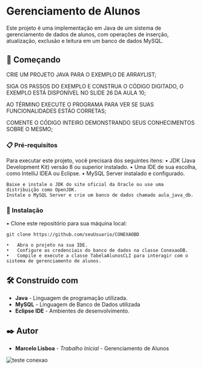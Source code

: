 # Gerenciamento de Alunos

Este projeto é uma implementação em Java de um sistema de gerenciamento de dados de alunos, com operações de inserção, atualização, exclusão e leitura em um banco de dados MySQL.

## 🚀 Começando

CRIE UM PROJETO JAVA PARA O EXEMPLO DE ARRAYLIST;

SIGA OS PASSOS DO EXEMPLO E CONSTRUA O CÓDIGO DIGITADO, O EXEMPLO ESTÁ DISPONÍVEL NO SLIDE 26 DA AULA 10;

AO TÉRMINO EXECUTE O PROGRAMA PARA VER SE SUAS FUNCIONALIDADES ESTÃO CORRETAS;

COMENTE O CÓDIGO INTEIRO DEMONSTRANDO SEUS CONHECIMENTOS SOBRE O MESMO;

### 📋 Pré-requisitos

Para executar este projeto, você precisará dos seguintes itens:
	•	JDK (Java Development Kit) versão 8 ou superior instalado.
	•	Uma IDE de sua escolha, como IntelliJ IDEA ou Eclipse.
	•	MySQL Server instalado e configurado.

```
Baixe e instale o JDK do site oficial da Oracle ou use uma distribuição como OpenJDK.
Instale o MySQL Server e crie um banco de dados chamado aula_java_db.
```

### 🔧 Instalação

•	Clone este repositório para sua máquina local:

```
git clone https://github.com/seuUsuario/CONEXAOBD

```

	•	Abra o projeto na sua IDE.
	•	Configure as credenciais do banco de dados na classe ConexaoDB.
	•	Compile e execute a classe TabelaAlunosCLI para interagir com o sistema de gerenciamento de alunos.

## 🛠️ Construído com

* **Java** - Linguagem de programação utilizada.
* **MySQL** - Linguagem de Banco de Dados utilizada
* **Eclipse IDE** - Ambientes de desenvolvimento.

## ✒️ Autor

* **Marcelo Lisboa** - *Trabalho Inicial* - Gerenciamento de Alunos


![teste conexao](https://github.com/user-attachments/assets/7aeb29df-c0c1-45f9-80a5-cc5b7c05cc98)


